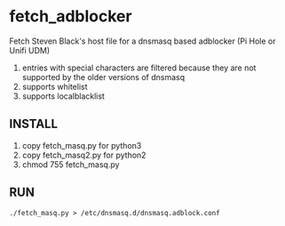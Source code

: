 # fetch_adblocker

Fetch Steven Black's host file for a dnsmasq based adblocker (Pi Hole or Unifi UDM)

1. entries with special characters are filtered because they are not supported by the older versions of dnsmasq
2. supports whitelist
3. supports localblacklist

## INSTALL

1. copy fetch_masq.py for python3
2. copy fetch_masq2.py for python2
3. chmod 755 fetch_masq.py

## RUN

` ./fetch_masq.py > /etc/dnsmasq.d/dnsmasq.adblock.conf `
